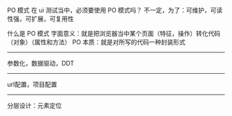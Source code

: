 PO 模式
在 ui 测试当中，必须要使用 PO 模式吗？
不一定，为了：可维护，可读性强，可扩展，可复用性

什么是 PO 模式
字面意义：就是把浏览器当中某个页面（特征，操作）转化代码（对象）（属性和方法）
PO 本质：就是对所写的代码一种封装形式

-------------------------------------
参数化，数据驱动，DDT



--------------------------------------------
url配置，项目配置




------------------------------------------
分层设计：元素定位